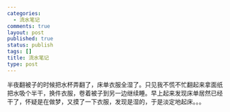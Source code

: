 ```yaml
--- 
categories: 
  - 流水笔记
comments: true
layout: post
published: true
status: publish
tags: []
title: 流水笔记
type: post
---
```

半夜翻被子的时候把水杯弄翻了，床单衣服全湿了。只见我不慌不忙翻起来拿面纸把水吸个半干，换件衣服，卷着被子到另一边继续睡。早上起来发现床单居然已经干了，怀疑是在做梦，又摸了一下衣服，发现是湿的，于是淡定地起床。。。
